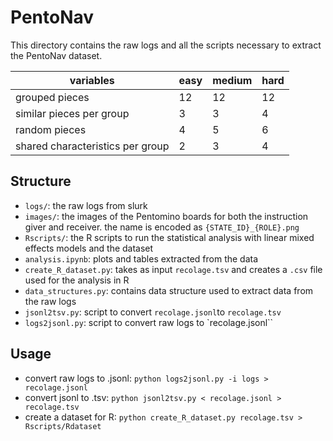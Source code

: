# PentoNav

This directory contains the raw logs and all the scripts necessary to extract the PentoNav dataset.

| variables                         | easy  | medium| hard  |
|---|----|---|---|
| grouped pieces                    | 12    | 12    | 12    |   
| similar pieces per group          | 3     | 3     | 4     |   
| random pieces                     | 4     | 5     | 6     |   
| shared characteristics per group  | 2     | 3     | 4     |  


## Structure
* `logs/`: the raw logs from slurk
* `images/`: the images of the Pentomino boards for both the instruction giver and receiver. the name is encoded as `{STATE_ID}_{ROLE}.png`
* `Rscripts/`: the R scripts to run the statistical analysis with linear mixed effects models and the dataset
* `analysis.ipynb`: plots and tables extracted from the data
* `create_R_dataset.py`: takes as input `recolage.tsv` and creates a `.csv` file used for the analysis in R
* `data_structures.py`: contains data structure used to extract data from the raw logs
* `jsonl2tsv.py`: script to convert `recolage.jsonl`to `recolage.tsv`
* `logs2jsonl.py`: script to convert raw logs to `recolage.jsonl``


## Usage
* convert raw logs to .jsonl: `python logs2jsonl.py -i logs > recolage.jsonl`  
* convert jsonl to .tsv: `python jsonl2tsv.py < recolage.jsonl > recolage.tsv`  
* create a dataset for R: `python create_R_dataset.py recolage.tsv > Rscripts/Rdataset`
